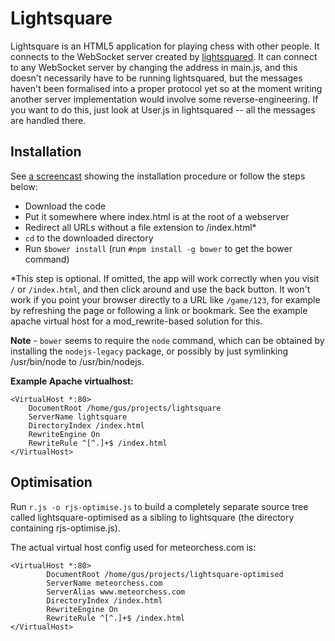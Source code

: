 Lightsquare
===========

Lightsquare is an HTML5 application for playing chess with other people.
It connects to the WebSocket server created by [lightsquared](http://github.com/jsonchess/lightsquared).
It can connect to any WebSocket server by changing the address in main.js,
and this doesn't necessarily have to be running lightsquared, but the messages
haven't been formalised into a proper protocol yet so at the moment writing
another server implementation would involve some reverse-engineering.  If you want
to do this, just look at User.js in lightsquared -- all the messages are handled
there.

Installation
------------

See [a screencast](https://www.youtube.com/watch?v=PR2FBr_5wiI) showing the
installation procedure or follow the steps below:

- Download the code
- Put it somewhere where index.html is at the root of a webserver
- Redirect all URLs without a file extension to /index.html*
- `cd` to the downloaded directory
- Run `$bower install` (run `#npm install -g bower` to get the bower command)

*This step is optional.  If omitted, the app will work correctly when you visit
`/` or `/index.html`, and then click around and use the back button.  It won't
work if you point your browser directly to a URL like `/game/123`, for example
by refreshing the page or following a link or bookmark.  See the example apache
virtual host for a mod_rewrite-based solution for this.

**Note** - `bower` seems to require the `node` command, which can be obtained by
installing the `nodejs-legacy` package, or possibly by just symlinking /usr/bin/node
to /usr/bin/nodejs.

**Example Apache virtualhost:**

```
<VirtualHost *:80>
	DocumentRoot /home/gus/projects/lightsquare
	ServerName lightsquare
	DirectoryIndex /index.html
	RewriteEngine On
	RewriteRule ^[^.]+$ /index.html
</VirtualHost>
```

Optimisation
------------

Run `r.js -o rjs-optimise.js` to build a completely separate source tree called
lightsquare-optimised as a sibling to lightsquare (the directory containing rjs-optimise.js).

The actual virtual host config used for meteorchess.com is:

```
<VirtualHost *:80>
        DocumentRoot /home/gus/projects/lightsquare-optimised
        ServerName meteorchess.com
        ServerAlias www.meteorchess.com
        DirectoryIndex /index.html
        RewriteEngine On
        RewriteRule ^[^.]+$ /index.html
</VirtualHost>
```